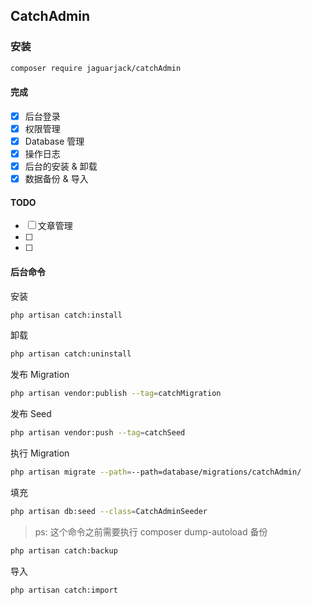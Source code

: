 ## CatchAdmin

### 安装

```bash
composer require jaguarjack/catchAdmin
```
#### 完成
- [x] 后台登录
- [x] 权限管理
- [x] Database 管理
- [x] 操作日志
- [x] 后台的安装 & 卸载
- [x] 数据备份 & 导入
#### TODO
- [ ] 文章管理
- [ ] 
- [ ]

#### 后台命令
安装
```bash
php artisan catch:install
``` 
卸载
```bash
php artisan catch:uninstall
```
发布 Migration
```bash
php artisan vendor:publish --tag=catchMigration
```
发布 Seed
```bash
php artisan vendor:push --tag=catchSeed
```
执行 Migration
```bash
php artisan migrate --path=--path=database/migrations/catchAdmin/
```
填充
```bash
php artisan db:seed --class=CatchAdminSeeder
```
> ps: 这个命令之前需要执行 composer dump-autoload
 备份
 ```bash
 php artisan catch:backup
 ```
 导入
```bash
php artisan catch:import
``` 
